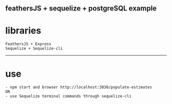 ## feathersJS + sequelize + postgreSQL example

# libraries
    FeathersJS + Express
    Sequelize + Sequelize-cli

-----

# use
    - npm start and browser http://localhost:3030/populate-estimates
    OR
    - use Sequelize terminal commands through sequelize-cli